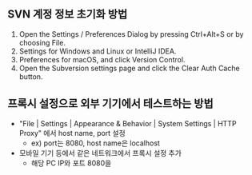 ## SVN 계정 정보 초기화 방법

1. Open the Settings / Preferences Dialog by pressing Ctrl+Alt+S or by choosing File.
2. Settings for Windows and Linux or IntelliJ IDEA.
3. Preferences for macOS, and click Version Control.
4. Open the Subversion settings page and click the Clear Auth Cache button.

## 프록시 설정으로 외부 기기에서 테스트하는 방법

* "File | Settings | Appearance & Behavior | System Settings | HTTP Proxy" 에서 host name, port 설정
  * ex) port는 8080, host name은 localhost
* 모바일 기기 등에서 같은 네트워크에서 프록시 설정 추가
  * 해당 PC IP와 포트 8080을 
